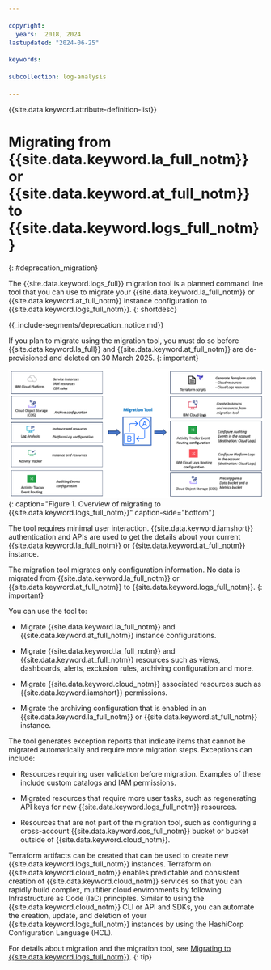 ```yaml
---

copyright:
  years:  2018, 2024
lastupdated: "2024-06-25"

keywords:

subcollection: log-analysis

---
```


{{site.data.keyword.attribute-definition-list}}

# Migrating from {{site.data.keyword.la_full_notm}} or {{site.data.keyword.at_full_notm}} to {{site.data.keyword.logs_full_notm}}
{: #deprecation_migration}

The {{site.data.keyword.logs_full}} migration tool is a planned command line tool that you can use to migrate your {{site.data.keyword.la_full_notm}} or {{site.data.keyword.at_full_notm}} instance configuration to {{site.data.keyword.logs_full_notm}}.
{: shortdesc}


{{_include-segments/deprecation_notice.md}}

If you plan to migrate using the migration tool, you must do so before {{site.data.keyword.la_full}} and {{site.data.keyword.at_full_notm}} are de-provisioned and deleted on 30 March 2025.
{: important}

![Overview of migrating to {{site.data.keyword.logs_full_notm}}](/images/migration-tool.png "Overview of migrating to {{site.data.keyword.logs_full_notm}}"){: caption="Figure 1. Overview of migrating to {{site.data.keyword.logs_full_notm}}" caption-side="bottom"}

The tool requires minimal user interaction. {{site.data.keyword.iamshort}} authentication and APIs are used to get the details about your current {{site.data.keyword.la_full_notm}} or {{site.data.keyword.at_full_notm}} instance.

The migration tool migrates only configuration information. No data is migrated from {{site.data.keyword.la_full_notm}} or {{site.data.keyword.at_full_notm}} to {{site.data.keyword.logs_full_notm}}.
{: important}

You can use the tool to:

* Migrate {{site.data.keyword.la_full_notm}} and {{site.data.keyword.at_full_notm}} instance configurations.

* Migrate {{site.data.keyword.la_full_notm}} and {{site.data.keyword.at_full_notm}} resources such as views, dashboards, alerts, exclusion rules, archiving configuration and more.

* Migrate {{site.data.keyword.cloud_notm}} associated resources such as {{site.data.keyword.iamshort}} permissions.

* Migrate the archiving configuration that is enabled in an {{site.data.keyword.la_full_notm}} or {{site.data.keyword.at_full_notm}} instance.

The tool generates exception reports that indicate items that cannot be migrated automatically and require more migration steps. Exceptions can include:

* Resources requiring user validation before migration. Examples of these include custom catalogs and IAM permissions.

* Migrated resources that require more user tasks, such as regenerating API keys for new {{site.data.keyword.logs_full_notm}} resources.

* Resources that are not part of the migration tool, such as configuring a cross-account {{site.data.keyword.cos_full_notm}} bucket or bucket outside of {{site.data.keyword.cloud_notm}}.

Terraform artifacts can be created that can be used to create new {{site.data.keyword.logs_full_notm}} instances. Terraform on {{site.data.keyword.cloud_notm}} enables predictable and consistent creation of {{site.data.keyword.cloud_notm}} services so that you can rapidly build complex, multitier cloud environments by following Infrastructure as Code (IaC) principles. Similar to using the {{site.data.keyword.cloud_notm}} CLI or API and SDKs, you can automate the creation, update, and deletion of your {{site.data.keyword.logs_full_notm}} instances by using the HashiCorp Configuration Language (HCL).

For details about migration and the migration tool, see [Migrating to {{site.data.keyword.logs_full_notm}}](/docs/cloud-logs?topic=cloud-logs-migration-intro).
{: tip}
